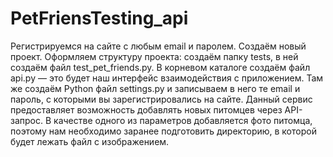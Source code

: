 # PetFriensTesting_api
Регистрируемся на сайте с любым email и паролем.
Создаём новый проект.
Оформляем структуру проекта: создаём папку tests, в ней создаём файл test_pet_friends.py. 
В корневом каталоге создаём файл api.py — это будет наш интерфейс взаимодействия с приложением.
Там же создаём Python файл settings.py и записываем в него те email и пароль, с которыми вы зарегистрировались на сайте.
Данный сервис предоставляет возможность добавлять новых питомцев через API-запрос. 
В качестве одного из параметров добавляется фото питомца, поэтому нам необходимо заранее подготовить директорию, в которой будет лежать файл с изображением.
